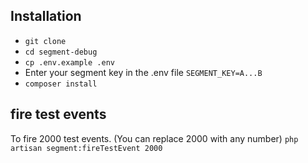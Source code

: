 ## Installation

- `git clone`
- `cd segment-debug`
- `cp .env.example .env`
- Enter your segment key in the .env file `SEGMENT_KEY=A...B`
- `composer install`

## fire test events
To fire 2000 test events. (You can replace 2000 with any number)
`php artisan segment:fireTestEvent 2000`
